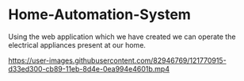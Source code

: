 # Home-Automation-System
Using the web application which we have created we can operate the electrical appliances present at our home.





https://user-images.githubusercontent.com/82946769/121770915-d33ed300-cb89-11eb-8d4e-0ea994e4601b.mp4

